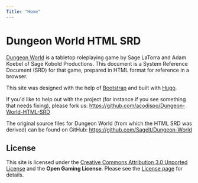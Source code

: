 ```yaml
---
Title: "Home"
---
```

<h1>Dungeon World HTML SRD</h1>

<p><a href="https://www.dungeon-world.com/">Dungeon World</a> is a tabletop roleplaying game by Sage LaTorra and Adam Koebel of Sage Kobold Productions. This document is a System Reference Document (SRD) for that game, prepared in HTML format for reference in a browser.</p>

<p>This site was designed with the help of <a href="https://getbootstrap.com/">Bootstrap</a> and built with <a href="https://hugo.spf13.com/">Hugo</a>.</p>

<p>If you'd like to help out with the project (for instance if you see something that needs fixing), please fork us: <a href="https://github.com/acodispo/Dungeon-World-HTML-SRD">https://github.com/acodispo/Dungeon-World-HTML-SRD</a></p>

<p>The original source files for Dungeon World (from which the HTML SRD was derived) can be found on GitHub: <a href="https://github.com/Sagelt/Dungeon-World">https://github.com/Sagelt/Dungeon-World</a></p>

<h2 id="license">License</h2>

<p>This site is licensed under the <a href="https://creativecommons.org/licenses/by/3.0/">Creative Commons Attribution 3.0 Unported License</a> and the <strong>Open Gaming License</strong>. Please see the <a href="license/">License page</a> for details.</p>
